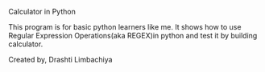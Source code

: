 Calculator in Python

This program is for basic python learners like me. It shows how to use Regular Expression Operations(aka REGEX)in python and test it by building calculator.

Created by,
Drashti Limbachiya

